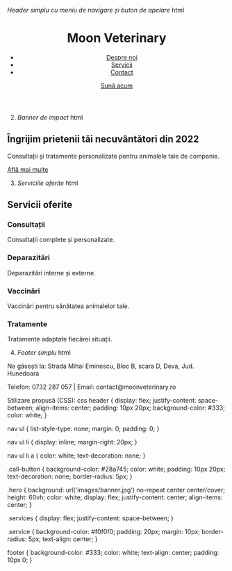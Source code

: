 *Header simplu cu meniu de navigare și buton de apelare*
html
<header>
    <div class="logo">
        <h1>Moon Veterinary</h1>
    </div>
    <nav>
        <ul>
            <li><a href="#despre">Despre noi</a></li>
            <li><a href="#servicii">Servicii</a></li>
            <li><a href="#contact">Contact</a></li>
        </ul>
    </nav>
    <a href="tel:07322878057" class="call-button">Sună acum</a>
</header>


2. *Banner de impact*
html
<section class="hero">
    <div class="hero-content">
        <h2>Îngrijim prietenii tăi necuvântători din 2022</h2>
        <p>Consultații și tratamente personalizate pentru animalele tale de companie.</p>
        <a href="#servicii" class="btn">Află mai multe</a>
    </div>
</section>


3. *Serviciile oferite*
html
<section id="servicii">
    <h2>Servicii oferite</h2>
    <div class="services">
        <div class="service">
            <h3>Consultații</h3>
            <p>Consultații complete și personalizate.</p>
        </div>
        <div class="service">
            <h3>Deparazitări</h3>
            <p>Deparazitări interne și externe.</p>
        </div>
        <div class="service">
            <h3>Vaccinări</h3>
            <p>Vaccinări pentru sănătatea animalelor tale.</p>
        </div>
        <div class="service">
            <h3>Tratamente</h3>
            <p>Tratamente adaptate fiecărei situații.</p>
        </div>
    </div>
</section>


4. *Footer simplu*
html
<footer>
    <p>Ne găsești la: Strada Mihai Eminescu, Bloc B, scara D, Deva, Jud. Hunedoara</p>
    <p>Telefon: 0732 287 057 | Email: contact@moonveterinary.ro</p>
</footer>


Stilizare propusă (CSS):
css
header {
    display: flex;
    justify-content: space-between;
    align-items: center;
    padding: 10px 20px;
    background-color: #333;
    color: white;
}

nav ul {
    list-style-type: none;
    margin: 0;
    padding: 0;
}

nav ul li {
    display: inline;
    margin-right: 20px;
}

nav ul li a {
    color: white;
    text-decoration: none;
}

.call-button {
    background-color: #28a745;
    color: white;
    padding: 10px 20px;
    text-decoration: none;
    border-radius: 5px;
}

.hero {
    background: url('images/banner.jpg') no-repeat center center/cover;
    height: 60vh;
    color: white;
    display: flex;
    justify-content: center;
    align-items: center;
}

.services {
    display: flex;
    justify-content: space-between;
}

.service {
    background-color: #f0f0f0;
    padding: 20px;
    margin: 10px;
    border-radius: 5px;
    text-align: center;
}

footer {
    background-color: #333;
    color: white;
    text-align: center;
    padding: 10px 0;
}

